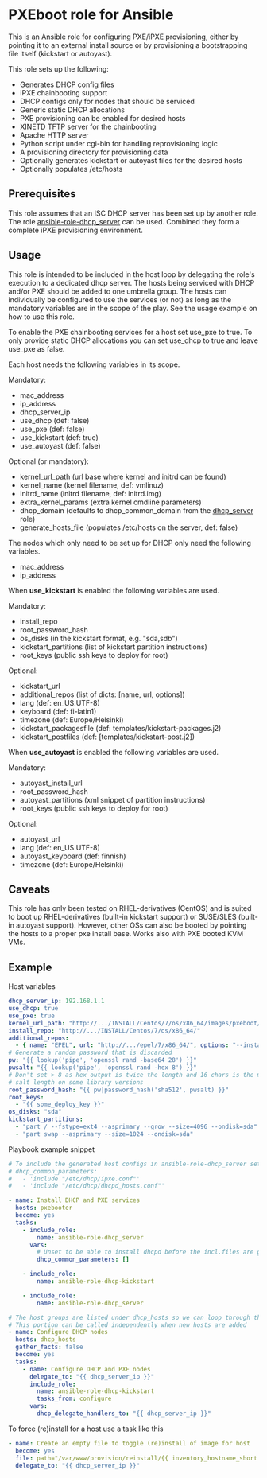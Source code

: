 PXEboot role for Ansible
========================

This is an Ansible role for configuring PXE/iPXE provisioning, either by
pointing it to an external install source or by provisioning a bootstrapping
file itself (kickstart or autoyast).

This role sets up the following:

 - Generates DHCP config files
  - iPXE chainbooting support
  - DHCP configs only for nodes that should be serviced
  - Generic static DHCP allocations
  - PXE provisioning can be enabled for desired hosts
 - XINETD TFTP server for the chainbooting
 - Apache HTTP server
  - Python script under cgi-bin for handling reprovisioning logic
  - A provisioning directory for provisioning data
 - Optionally generates kickstart or autoyast files for the desired hosts
 - Optionally populates /etc/hosts

Prerequisites
-------------

This role assumes that an ISC DHCP server has been set up by another role. The
role [ansible-role-dhcp_server][1] can be used. Combined they form a complete
iPXE provisioning environment.

[1]: https://github.com/SoneraCloud/ansible-role-dhcp_server

Usage
-----

This role is intended to be included in the host loop by delegating the role's
execution to a dedicated dhcp server. The hosts being serviced with DHCP and/or
PXE should be added to one umbrella group. The hosts can individually be
configured to use the services (or not) as long as the mandatory variables are
in the scope of the play. See the usage example on how to use this role.

To enable the PXE chainbooting services for a host set use_pxe to true. To only
provide static DHCP allocations you can set use_dhcp to true and leave use_pxe
as false.


Each host needs the following variables in its scope.

Mandatory:

 - mac_address
 - ip_address
 - dhcp_server_ip
 - use_dhcp (def: false)
 - use_pxe (def: false)
 - use_kickstart (def: true)
 - use_autoyast (def: false)

Optional (or mandatory):

 - kernel_url_path (url base where kernel and initrd can be found)
 - kernel_name (kernel filename, def: vmlinuz)
 - initrd_name (initrd filename, def: initrd.img)
 - extra_kernel_params (extra kernel cmdline parameters)
 - dhcp_domain (defaults to dhcp_common_domain from the [dhcp_server][1] role)
 - generate_hosts_file (populates /etc/hosts on the server, def: false)

The nodes which only need to be set up for DHCP only need the following 
variables.

 - mac_address
 - ip_address


When **use_kickstart** is enabled the following variables are used.

Mandatory:

 - install_repo
 - root_password_hash
 - os_disks (in the kickstart format, e.g. "sda,sdb")
 - kickstart_partitions (list of kickstart partition instructions)
 - root_keys (public ssh keys to deploy for root)

Optional:

 - kickstart_url
 - additional_repos (list of dicts: [name, url, options])
 - lang (def: en_US.UTF-8)
 - keyboard (def: fi-latin1)
 - timezone (def: Europe/Helsinki)
 - kickstart_packagesfile (def: templates/kickstart-packages.j2)
 - kickstart_postfiles (def: [templates/kickstart-post.j2])


When **use_autoyast** is enabled the following variables are used.

Mandatory:

 - autoyast_install_url
 - root_password_hash
 - autoyast_partitions (xml snippet of partition instructions)
 - root_keys (public ssh keys to deploy for root)

Optional:

 - autoyast_url
 - lang (def: en_US.UTF-8)
 - autoyast_keyboard (def: finnish)
 - timezone (def: Europe/Helsinki)

Caveats
-------

This role has only been tested on RHEL-derivatives (CentOS) and is suited to
boot up RHEL-derivatives (built-in kickstart support) or SUSE/SLES (built-in 
autoyast support). However, other OSs can also be booted by pointing the hosts
to a proper pxe install base. Works also with PXE booted KVM VMs.


Example
-------

Host variables

```yaml
dhcp_server_ip: 192.168.1.1
use_dhcp: true
use_pxe: true
kernel_url_path: "http://.../INSTALL/Centos/7/os/x86_64/images/pxeboot/"
install_repo: "http://.../INSTALL/Centos/7/os/x86_64/"
additional_repos:
  - { name: "EPEL", url: "http://.../epel/7/x86_64/", options: "--install" }
# Generate a random password that is discarded
pw: "{{ lookup('pipe', 'openssl rand -base64 28') }}"
pwsalt: "{{ lookup('pipe', 'openssl rand -hex 8') }}" 
# Don't set > 8 as hex output is twice the length and 16 chars is the maximum
# salt length on some library versions
root_password_hash: "{{ pw|password_hash('sha512', pwsalt) }}"
root_keys: 
  - "{{ some_deploy_key }}"
os_disks: "sda"
kickstart_partitions:
  - "part / --fstype=ext4 --asprimary --grow --size=4096 --ondisk=sda"
  - "part swap --asprimary --size=1024 --ondisk=sda"
```

Playbook example snippet

```yaml
# To include the generated host configs in ansible-role-dhcp_server set
# dhcp_common_parameters:
#   - 'include "/etc/dhcp/ipxe.conf"'
#   - 'include "/etc/dhcp/dhcpd_hosts.conf"'

- name: Install DHCP and PXE services
  hosts: pxebooter
  become: yes
  tasks:
    - include_role:
        name: ansible-role-dhcp_server
      vars:
        # Unset to be able to install dhcpd before the incl.files are generated
        dhcp_common_parameters: []

    - include_role:
        name: ansible-role-dhcp-kickstart

    - include_role:
        name: ansible-role-dhcp_server

# The host groups are listed under dhcp_hosts so we can loop through them here
# This portion can be called independently when new hosts are added
- name: Configure DHCP nodes
  hosts: dhcp_hosts
  gather_facts: false
  become: yes
  tasks:
    - name: Configure DHCP and PXE nodes
      delegate_to: "{{ dhcp_server_ip }}"
      include_role:
        name: ansible-role-dhcp-kickstart
        tasks_from: configure
      vars:
        dhcp_delegate_handlers_to: "{{ dhcp_server_ip }}"
```

To force (re)install for a host use a task like this

```yaml
- name: Create an empty file to toggle (re)install of image for host
  become: yes
  file: path="/var/www/provision/reinstall/{{ inventory_hostname_short }}" state=touch owner=apache group=apache mode=0444
  delegate_to: "{{ dhcp_server_ip }}"
```
